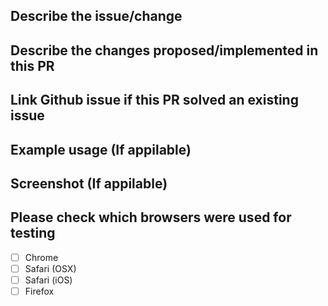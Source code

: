 ## Describe the issue/change

## Describe the changes proposed/implemented in this PR

## Link Github issue if this PR solved an existing issue

## Example usage (If appilable)

## Screenshot (If appilable)

## Please check which browsers were used for testing

- [ ] Chrome
- [ ] Safari (OSX)
- [ ] Safari (iOS)
- [ ] Firefox
